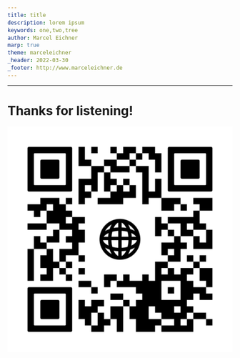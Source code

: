 ```yaml
---
title: title
description: lorem ipsum 
keywords: one,two,tree
author: Marcel Eichner
marp: true
theme: marceleichner
_header: 2022-03-30
_footer: http://www.marceleichner.de
---
```


---
<!-- _class: three -->
# Thanks for listening!
![bg left 50%](./assets/ephigenia.de.png)